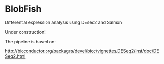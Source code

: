 # BlobFish
Differential expression analysis using DEseq2 and Salmon

Under construction!

The pipeline  is based on:

http://bioconductor.org/packages/devel/bioc/vignettes/DESeq2/inst/doc/DESeq2.html
